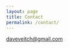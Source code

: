 ```yaml
---
layout: page
title: Contact
permalink: /contact/
---
```


<a class="auto-generated-link" href="mailto:daveveitch@gmail.com">daveveitch@gmail.com</a>
